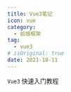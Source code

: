 ```yaml
---
title: Vue3笔记
icon: vue
category: 
  - 前端框架
tag:
  - vue3
# isOriginal: true
date: 2021-10-11
---
```


`Vue3` 快速入门教程
